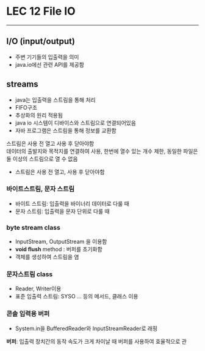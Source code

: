 # LEC 12 File IO
- ------
## I/O (input/output)
- 주변 기기들의 입출력을 의미
- java.io에선 관련 API를 제공함

## streams
- java는 입출력을 스트림을 통해 처리
- FIFO구조
- 추상화의 원리 적용됨
- java io 시스템이 디바이스와 스트림으로 연결되어있음
- 자바 프로그램은 스트림을 통해 정보를 교환함
   
스트림은 사용 전 열고 사용 후 닫아야함  
데이터의 출발지와 목적지를 연결하여 사용, 한번에 열수 있는 개수 제한, 동일한 파일은 둘 이상의 스트림으로 열 수 없음
  
- 스트림은 사용 전 열고, 사용 후 닫아야함

### 바이트스트림, 문자 스트림
- 바이트 스트림: 입출력을 바이너리 데이터로 다룰 때
- 문자 스트림: 입출력을 문자 단위로 다룰 때

### byte stream class
- InputStream, OutputStream 을 이용함
- **void flush** method : 버퍼를 초기화함
- 객체를 생성하여 스트림을 염

### 문자스트림 class
- Reader, Writer이용
- 표준 입출력 스트림: SYSO ... 등의 메서드, 클래스 이용

### 콘솔 입력용 버퍼
- System.in을 BufferedReader와 InputStreamReader로 래핑   

**버퍼**: 입출력 장치간의 동작 속도가 크게 차이날 때 버퍼를 사용하여 효율적으로 관 

